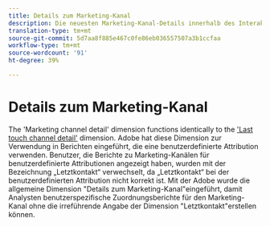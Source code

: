 ```yaml
---
title: Details zum Marketing-Kanal
description: Die neuesten Marketing-Kanal-Details innerhalb des Interaktionsablaufs des Besuchers.
translation-type: tm+mt
source-git-commit: 5d7aa8f885e467c0fe86eb036557507a3b1ccfaa
workflow-type: tm+mt
source-wordcount: '91'
ht-degree: 39%

---
```



# Details zum Marketing-Kanal

The &#39;Marketing channel detail&#39; dimension functions identically to the [&#39;Last touch channel detail&#39;](last-touch-detail.md) dimension. Adobe hat diese Dimension zur Verwendung in Berichten eingeführt, die eine benutzerdefinierte Attribution verwenden. Benutzer, die Berichte zu Marketing-Kanälen für benutzerdefinierte Attributionen angezeigt haben, wurden mit der Bezeichnung „Letztkontakt“ verwechselt, da „Letztkontakt“ bei der benutzerdefinierten Attribution nicht korrekt ist. Mit der Adobe wurde die allgemeine Dimension &quot;Details zum Marketing-Kanal&quot;eingeführt, damit Analysten benutzerspezifische Zuordnungsberichte für den Marketing-Kanal ohne die irreführende Angabe der Dimension &quot;Letztkontakt&quot;erstellen können.
